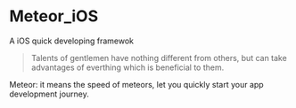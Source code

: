 # Meteor_iOS
A iOS quick developing framewok
  >Talents of gentlemen have nothing different from others, but can take advantages of everthing which is beneficial to them.

Meteor: it means the speed of meteors, let you quickly start your app development journey.
